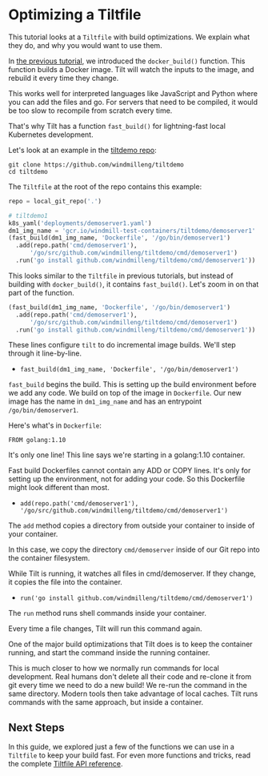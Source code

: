 Optimizing a Tiltfile
=====================

This tutorial looks at a `Tiltfile` with build optimizations.
We explain what they do, and why you would want to use them.

In [the previous tutorial](first_config.md), we introduced the `docker_build()` function.
This function builds a Docker image. Tilt will watch the inputs to the
image, and rebuild it every time they change.

This works well for interpreted languages like JavaScript and Python
where you can add the files and go. For servers that need to be compiled,
it would be too slow to recompile from scratch every time.

That's why Tilt has a function `fast_build()` for lightning-fast local
Kubernetes development.

Let's look at an example in the [tiltdemo repo](https://github.com/windmilleng/tiltdemo):

```
git clone https://github.com/windmilleng/tiltdemo
cd tiltdemo
```

The `Tiltfile` at the root of the repo contains this example:

```python
repo = local_git_repo('.')

# tiltdemo1
k8s_yaml('deployments/demoserver1.yaml')
dm1_img_name = 'gcr.io/windmill-test-containers/tiltdemo/demoserver1'
(fast_build(dm1_img_name, 'Dockerfile', '/go/bin/demoserver1')
  .add(repo.path('cmd/demoserver1'),
      '/go/src/github.com/windmilleng/tiltdemo/cmd/demoserver1')
  .run('go install github.com/windmilleng/tiltdemo/cmd/demoserver1'))
```

This looks similar to the `Tiltfile` in previous tutorials, but instead of building
with `docker_build()`, it contains `fast_build()`. Let's zoom
in on that part of the function.


```python
(fast_build(dm1_img_name, 'Dockerfile', '/go/bin/demoserver1')
  .add(repo.path('cmd/demoserver1'),
      '/go/src/github.com/windmilleng/tiltdemo/cmd/demoserver1')
  .run('go install github.com/windmilleng/tiltdemo/cmd/demoserver1'))
```

These lines configure `tilt` to do incremental image builds. We'll step through it line-by-line.

* `fast_build(dm1_img_name, 'Dockerfile', '/go/bin/demoserver1')`

`fast_build` begins the build.
This is setting up the build environment before we add any code.
We build on top of the image in `Dockerfile`. Our new
image has the name in `dm1_img_name` and has an entrypoint `/go/bin/demoserver1`.

Here's what's in `Dockerfile`:

```
FROM golang:1.10
```

It's only one line! This line says we're starting in a golang:1.10 container.

Fast build Dockerfiles cannot contain any ADD or COPY lines.
It's only for setting up the environment, not for adding your code.
So this Dockerfile might look different than most.

* `add(repo.path('cmd/demoserver1'), '/go/src/github.com/windmilleng/tiltdemo/cmd/demoserver1')`

The `add` method copies a directory from outside your container to inside of your container.

In this case, we copy the directory `cmd/demoserver` inside of our Git repo into
the container filesystem.

While Tilt is running, it watches all files in cmd/demoserver. If they change, it copies the file
into the container.

* `run('go install github.com/windmilleng/tiltdemo/cmd/demoserver1')`

The `run` method runs shell commands inside your container.

Every time a file changes, Tilt will run this command again.

One of the major build optimizations that Tilt does is to keep the container running, and
start the command inside the running container.

This is much closer to how we normally run commands for local development. Real humans
don't delete all their code and re-clone it from git every time we need to do a new build!
We re-run the command in the same directory. Modern tools then take advantage of local caches.
Tilt runs commands with the same approach, but inside a container.

Next Steps
----------

In this guide, we explored just a few of the functions we can use in a `Tiltfile`
to keep your build fast. For even more functions and tricks,
read the complete [Tiltfile API reference](api.html).
